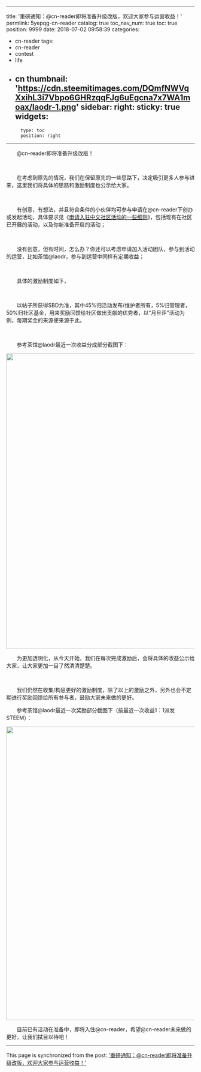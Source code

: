 
---
title: '重磅通知：@cn-reader即将准备升级改版，欢迎大家参与运营收益！'
permlink: 5yepqg-cn-reader
catalog: true
toc_nav_num: true
toc: true
position: 9999
date: 2018-07-02 09:58:39
categories:
- cn-reader
tags:
- cn-reader
- contest
- life
- cn
thumbnail: 'https://cdn.steemitimages.com/DQmfNWVqXxihL3i7Vbpo6GHRzqqFJg6uEgcna7x7WA1moax/laodr-1.png'
sidebar:
    right:
        sticky: true
widgets:
    -
        type: toc
        position: right
---


<html>
<p>　　@cn-reader即将准备升级改版！</p>
<p><br></p>
<p>　　在考虑到原先的情况，我们在保留原先的一些思路下，决定吸引更多人参与进来，这里我们将具体的思路和激励制度也公示给大家。</p>
<p><br></p>
<p>　　有创意，有想法，并且符合条件的小伙伴均可参与申请在@cn-reader下创办或发起活动，具体要求见《<a href="https://steemit.com/cn-reader/@rivalhw/4a1pyp">申请入驻中文社区活动的一些细则</a>》，包括现有在社区已开展的活动，以及你新准备开启的活动；</p>
<p><br></p>
<p>　　没有创意，但有时间，怎么办？你还可以考虑申请加入活动团队，参与到活动的运营，比如茶馆@laodr，参与到运营中同样有定期收益；</p>
<p><br></p>
<p>　　具体的激励制度如下，</p>
<p><br></p>
<p>　　以帖子所获得SBD为准，其中45%归活动发布/维护者所有，5%归管理者，50%归社区基金，用来奖励回馈给社区做出贡献的优秀者，以“月旦评”活动为例，每期奖金的来源便来源于此。</p>
<p><br></p>
<p>　　参考茶馆@laodr最近一次收益分成部分截图下：</p>
<p><img src="https://cdn.steemitimages.com/DQmfNWVqXxihL3i7Vbpo6GHRzqqFJg6uEgcna7x7WA1moax/laodr-1.png" width="554" height="787"/></p>
<p>　　为更加透明化，从今天开始，我们在每次完成激励后，会将具体的收益公示给大家，让大家更加一目了然清清楚楚。</p>
<p><br></p>
<p>　　我们仍然在收集/构思更好的激励制度，除了以上的激励之外，另外也会不定期进行奖励回馈给所有参与者，鼓励大家未来做的更好。</p>
<p>　　参考茶馆@laodr最近一次奖励部分截图下（按最近一次收益1：1派发STEEM）：</p>
<p><img src="https://cdn.steemitimages.com/DQmVoWQipTpjptgqk7fzVZCwFvD3CSRJgoT7xxZBHHt2fEe/laodr-2.png" width="735" height="782"/></p>
<p>　　目前已有活动在准备中，即将入住@cn-reader，希望@cn-reader未来做的更好，让我们拭目以待吧！</p>
</html>

- - -

This page is synchronized from the post: ['重磅通知：@cn-reader即将准备升级改版，欢迎大家参与运营收益！'](https://steemit.com/@rivalhw/5yepqg-cn-reader)
